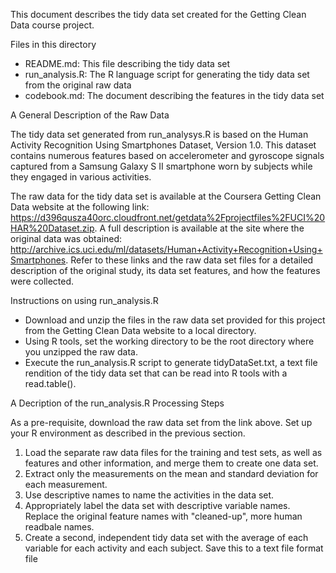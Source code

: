 This document describes the tidy data set created for the Getting Clean Data course project.

Files in this directory

- README.md: This file describing the tidy data set
- run_analysis.R: The R language script for generating the tidy data set from the original raw data
- codebook.md: The document describing the features in the tidy data set

A General Description of the Raw Data

The tidy data set generated from run_analysys.R is based on the Human Activity Recognition Using Smartphones Dataset, Version 1.0. This dataset contains numerous features based on accelerometer and gyroscope signals captured from a Samsung Galaxy S II smartphone worn by subjects while they engaged in various activities.  

The raw data for the tidy data set is available at the Coursera Getting Clean Data website at the following link: https://d396qusza40orc.cloudfront.net/getdata%2Fprojectfiles%2FUCI%20HAR%20Dataset.zip. A full description is available at the site where the original data was obtained: http://archive.ics.uci.edu/ml/datasets/Human+Activity+Recognition+Using+Smartphones. Refer to these links and the raw data set files for a detailed description of the original study, its data set features, and how the features were collected.


Instructions on using run_analysis.R

- Download and unzip the files in the raw data set provided for this project from the Getting Clean Data website to a local directory.
- Using R tools, set the working directory to be the root directory where you unzipped the raw data.
- Execute the run_analysis.R script to generate tidyDataSet.txt, a text file rendition of the tidy data set that can be read into R tools with a read.table().


A Decription of the run_analysis.R Processing Steps

As a pre-requisite, download the raw data set from the link above. Set up your R environment as described in the previous section. 

1. Load the separate raw data files for the training and test sets, as well as features and other information, and merge them to create one data set.
2. Extract only the measurements on the mean and standard deviation for each measurement.
3. Use descriptive names to name the activities in the data set. 
4. Appropriately label the data set with descriptive variable names. Replace the original feature names with "cleaned-up", more human readbale names.
5. Create a second, independent tidy data set with the average of each variable for each activity and each subject. Save this to a text file format file



